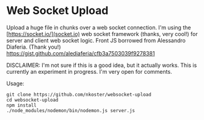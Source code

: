 # Web Socket Upload

Upload a huge file in chunks over a web socket connection.
I'm using the [https://socket.io/](socket.io) web socket framework (thanks, very cool!) for server and client web socket logic. 
Front JS borrowed from Alessandro Diaferia. (Thank you!)
https://gist.github.com/alediaferia/cfb3a7503039f9278381

DISCLAIMER: I'm not sure if this is a good idea, but it actually works.
This is currently an experiment in progress. I'm very open for comments.

Usage:

```
git clone https://github.com/nkoster/websocket-upload
cd websocket-upload
npm install
./node_modules/nodemon/bin/nodemon.js server.js
````
